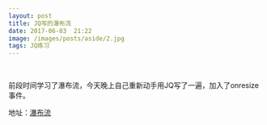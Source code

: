 ```yaml
---
layout: post
title: JQ写的瀑布流
date: 2017-06-03  21:22
image: /images/posts/aside/2.jpg
tags: JQ练习    
---
```


<br />

前段时间学习了瀑布流，今天晚上自己重新动手用JQ写了一遍，加入了onresize事件。

地址：[瀑布流](/example/waterfall/)